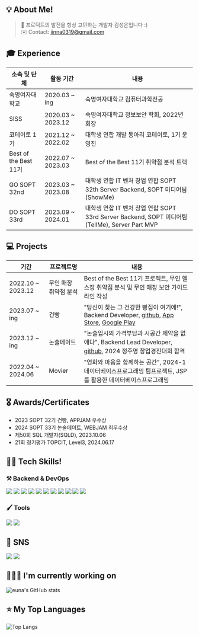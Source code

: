 <h2>💡 About Me!  </h2>

> 💜 프로덕트의 발전을 항상 고민하는 개발자 김성은입니다 :)
> <br>
> ✉️ Contact: jinna0319@gmail.com

<h2>🎓 Experience</h2>

| 소속 및 단체          | 활동 기간         | 내용                                                                                           |
| --------------------- | ----------------- | ---------------------------------------------------------------------------------------------- |
| 숙명여자대학교        | 2020.03 ~ ing     | 숙명여자대학교 컴퓨터과학전공                                                                  |
| SISS                  | 2020.03 ~ 2023.12 | 숙명여자대학교 정보보안 학회, 2022년 회장                                                      |
| 코테이토 1기          | 2021.12 ~ 2022.02 | 대학생 연합 개발 동아리 코테이토, 1기 운영진                                                   |
| Best of the Best 11기 | 2022.07 ~ 2023.03 | Best of the Best 11기 취약점 분석 트랙                                                         |
| GO SOPT 32nd          | 2023.03 ~ 2023.08 | 대학생 연합 IT 벤처 창업 연합 SOPT 32th Server Backend, SOPT 미디어팀(ShowMe)                  |
| DO SOPT 33rd          | 2023.09 ~ 2024.01 | 대학생 연합 IT 벤처 창업 연합 SOPT 33rd Server Backend, SOPT 미디어팀(TellMe), Server Part MVP |

<h2>💻 Projects</h3>

| 기간              | 프로젝트명            | 내용          |
| ----------------- | --------------------- | ------------- |
| 2022.10 ~ 2023.12 | 무인 매장 취약점 분석 | Best of the Best 11기 프로젝트, 무인 헬스장 취약점 분석 및 무인 매장 보안 가이드라인 작성 |
| 2023.07 ~ ing | 건빵                  | "당신이 찾는 그 건강한 빵집이 여기에!", Backend Developer, <a href="https://github.com/GEON-PPANG/GEON-PPANG-SERVER">github</a>, <a href="https://apps.apple.com/kr/app/%EA%B1%B4%EB%B9%B5-%EB%8B%B9%EC%8B%A0%EC%9D%B4-%EC%B0%BE%EB%8A%94-%EA%B7%B8-%EA%B1%B4%EA%B0%95%ED%95%9C-%EB%B9%B5%EC%A7%91%EC%9D%B4-%EC%97%AC%EA%B8%B0%EC%97%90/id6467130761">App Store</a>, <a href="https://play.google.com/store/apps/details?id=com.sopt.geonppang&pli=1">Google Play</a> |
| 2023.12 ~ ing | 논술메이트            | "논술입시의 가격부담과 시공간 제약을 없애다", Backend Lead Developer, <a href="https://github.com/nonsoolmate-official/nonsoolmate-server">github</a>, 2024 정주영 창업경진대회 합격  |
| 2022.04 ~ 2024.06 | Movier                | "영화와 마음을 함께하는 공간", 2024-1 데이터베이스프로그래밍 팀프로젝트, JSP를 활용한 데이터베이스프로그래밍 |

<h2>🎖️ Awards/Certificates</h2>

- 2023 SOPT 32기 건빵, APPJAM 우수상
  <br/>
- 2024 SOPT 33기 논술메이트, WEBJAM 최우수상
  <br/>
- 제50회 SQL 개발자(SQLD), 2023.10.06
  <br>
- 21회 정기평가 TOPCIT, Level3, 2024.06.17

<h2>👨‍💻 Tech Skills!  </h2>
<h3>⚒ Backend & DevOps</h3>
<div>
<img src ="https://img.shields.io/badge/Python-blue.svg?&style=for-the-badge&logo=Python&logoColor=white"/> <img src ="https://img.shields.io/badge/java-%23ED8B00.svg?style=for-the-badge&logo=openjdk&logoColor=white"/> <img src="https://img.shields.io/badge/mysql-4479A1?style=for-the-badge&logo=mysql&logoColor=white"> <img src="https://img.shields.io/badge/awsec2-232F3E?style=for-the-badge&logo=amazonec2&logoColor=white"> <img src="https://img.shields.io/badge/gradle-02303A?style=for-the-badge&logo=gradle&logoColor=white"> <img src="https://img.shields.io/badge/nginx-%23009639.svg?style=for-the-badge&logo=nginx&logoColor=white"> <img src="https://img.shields.io/badge/github%20actions-%232671E5.svg?style=for-the-badge&logo=githubactions&logoColor=white"> <img src="https://img.shields.io/badge/docker-2496ED?style=for-the-badge&logo=docker&logoColor=white"> <img src="https://img.shields.io/badge/redis-DC382D?style=for-the-badge&logo=redis&logoColor=white"> <img src="https://img.shields.io/badge/awss3-569A31?style=for-the-badge&logo=amazons3&logoColor=white"> <img src="https://img.shields.io/badge/awsrds-527FFF?style=for-the-badge&logo=amazonrds&logoColor=white">
</div>

<h3> 🖌️ Tools </h3> 
<div></dev><img src="https://img.shields.io/badge/VS Code-007ACC?style=for-the-badge&logo=Visual Studio Code&logoColor=white" /> <img src="https://img.shields.io/badge/IntelliJ IDEA-2C2255?style=for-the-badge&logo=IntelliJ IDEA&logoColor=white" />
</div>


<h2>📝 SNS </h2>
<div>
<a href="https://velog.io/@euna"><img src ="https://img.shields.io/badge/Velog-20C997.svg?&style=for-the-badge&logo=Velog&logoColor=white"/></a>
<a href="https://github.com/sung-silver/"><img src ="https://img.shields.io/badge/Github-181717.svg?&style=for-the-badge&logo=GitHub&logoColor=white"/></a>
</div>

<h2>👩🏻‍💻 I'm currently working on</h2>

![euna's GitHub stats](https://github-readme-stats.vercel.app/api?username=sung-silver&theme=dracula)

<h2>⭐️ My Top Languages</h2>

![Top Langs](https://github-readme-stats.vercel.app/api/top-langs/?username=sung-silver&layout=compact&theme=dracula)
